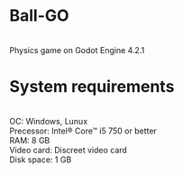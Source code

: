 # Ball-GO
<br/>Physics game on Godot Engine 4.2.1

# System requirements
<br/>ОС: Windows, Lunux
<br/>Precessor: Intel® Core™ i5 750 or better
<br/>RAM: 8 GB
<br/>Video card: Discreet video card
<br/>Disk space: 1 GB
